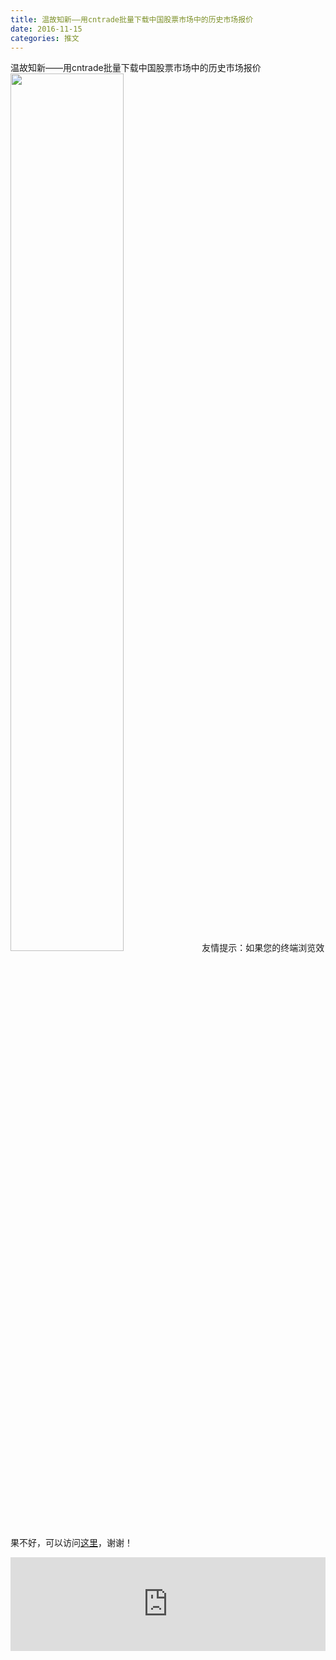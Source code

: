 ```yaml
---
title: 温故知新——用cntrade批量下载中国股票市场中的历史市场报价
date: 2016-11-15
categories: 推文
---
```

温故知新——用cntrade批量下载中国股票市场中的历史市场报价
<img src="http://mmbiz.qpic.cn/mmbiz_png/ACviaWTBFxhbFwHjMgl6cfIKd1sNOiaR8bqv0PjAAM9icQpbdrueo32biclogytcQssmTEdJU6tI1IW2W95Oz0jgMw/0?wx_fmt=png" style="width: 60%; height: auto;"/><!--more-->
友情提示：如果您的终端浏览效果不好，可以访问[这里](https://stata-club.github.io/stata_article/2016-11-15.html)，谢谢！
<iframe src="https://stata-club.github.io/stata_article/2016-11-15.html" id="iframepage" frameborder="0" scrolling="no" marginheight="0" marginwidth="0" width="100%" onLoad="iFrameHeight()"></iframe>
<script type="text/javascript" language="javascript">
function iFrameHeight() {
var ifm= document.getElementById("iframepage");
var subWeb = document.frames ? document.frames["iframepage"].document : ifm.contentDocument;   
if(ifm != null && subWeb != null) {
 ifm.height = subWeb.body.scrollHeight;
} 
} 
</script> 
